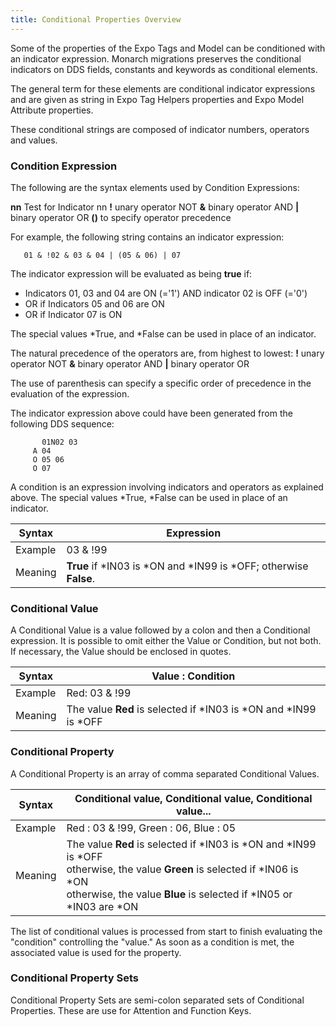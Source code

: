 ```yaml
---
title: Conditional Properties Overview
---
```


Some of the properties of the Expo Tags and Model can be conditioned with an indicator expression. Monarch migrations preserves the conditional indicators on DDS fields, constants and keywords as conditional elements. 

The general term for these elements are conditional indicator expressions and are given as string in Expo Tag Helpers properties and Expo Model Attribute properties.

These conditional strings are composed of indicator numbers, operators and values. 


### Condition Expression
The following are the syntax elements used by Condition Expressions:

**nn** Test for Indicator nn
**!** unary operator NOT
**&** binary operator AND
**|** binary operator OR
**()** to specify operator precedence

For example, the following string contains an indicator expression:
```   
   01 & !02 & 03 & 04 | (05 & 06) | 07
```

The indicator expression will be evaluated as being **true** if: 
 + Indicators 01, 03 and 04 are ON (='1') AND indicator 02 is OFF (='0')
 + OR if Indicators 05 and 06 are ON
 + OR if Indicator 07 is ON

The special values *True, and *False can be used in place of an indicator.

The natural precedence of the operators are, from highest to lowest:
**!** unary operator NOT
**&** binary operator AND
**|** binary operator OR

The use of parenthesis can specify a specific order of precedence in the evaluation of the expression.

The indicator expression above could have been generated from the following DDS sequence:

```
       01N02 03
     A 04
     O 05 06
     O 07
```

A condition is an expression involving indicators and operators as explained above. The special values *True, *False can be used in place of an indicator.

| Syntax  | Expression |
| ------- | ---------- |
| Example |	03 & !99
| Meaning |	**True** if *IN03 is *ON and *IN99 is *OFF; otherwise **False**.


### Conditional Value
A Conditional Value is a value followed by a colon and then a Conditional expression. It is possible to omit either the Value or Condition, but not both. If necessary, the Value should be enclosed in quotes.

|Syntax	  | Value : Condition
| ------- | ---------- |
|Example  | Red: 03 & !99
|Meaning  | The value **Red** is selected if *IN03 is *ON and *IN99 is *OFF


### Conditional Property
A Conditional Property is an array of comma separated Conditional Values.

|Syntax	  | Conditional value, Conditional value, Conditional value...
| ------- | ---------- |
|Example  | Red : 03 & !99, Green : 06, Blue : 05 | 03
|Meaning  | The value **Red** is selected if *IN03 is *ON and *IN99 is *OFF <br/>otherwise, the value **Green** is selected if *IN06 is *ON <br/>otherwise, the value **Blue** is selected if *IN05 or *IN03 are *ON


The list of conditional values is processed from start to finish evaluating the "condition" controlling the "value." As soon as a condition is met, the associated value is used for the property. 

### Conditional Property Sets
Conditional Property Sets are semi-colon separated sets of Conditional Properties. These are use for Attention and Function Keys.
